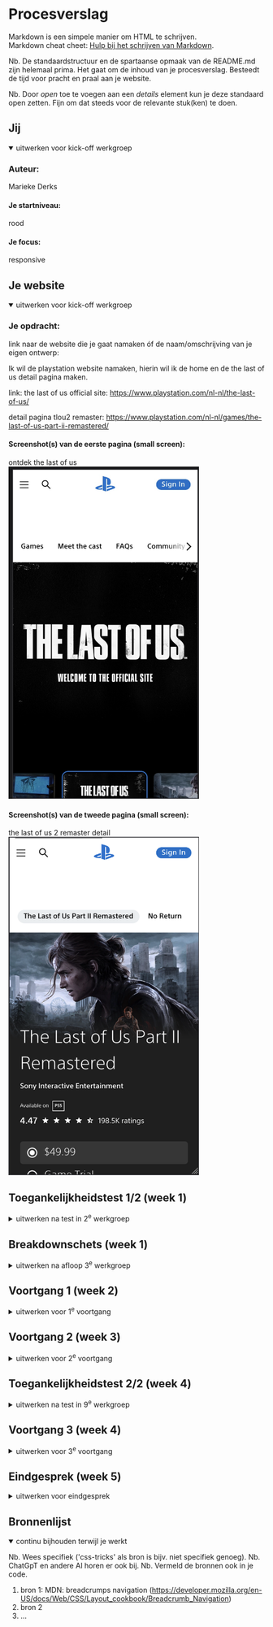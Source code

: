 # Procesverslag
Markdown is een simpele manier om HTML te schrijven.  
Markdown cheat cheet: [Hulp bij het schrijven van Markdown](https://github.com/adam-p/markdown-here/wiki/Markdown-Cheatsheet).

Nb. De standaardstructuur en de spartaanse opmaak van de README.md zijn helemaal prima. Het gaat om de inhoud van je procesverslag. Besteedt de tijd voor pracht en praal aan je website.

Nb. Door *open* toe te voegen aan een *details* element kun je deze standaard open zetten. Fijn om dat steeds voor de relevante stuk(ken) te doen.





## Jij

<details open>
  <summary>uitwerken voor kick-off werkgroep</summary>

  ### Auteur:
  Marieke Derks

  #### Je startniveau:
  rood 

  #### Je focus:
  responsive
 
</details>





## Je website

<details open>
  <summary>uitwerken voor kick-off werkgroep</summary>

  ### Je opdracht:
  link naar de website die je gaat namaken óf de naam/omschrijving van je eigen ontwerp:
  
  Ik wil de playstation website namaken, hierin wil ik de home en de the last of us detail pagina maken.

  link:
  the last of us official site: https://www.playstation.com/nl-nl/the-last-of-us/

  detail pagina tlou2 remaster: https://www.playstation.com/nl-nl/games/the-last-of-us-part-ii-remastered/

  #### Screenshot(s) van de eerste pagina (small screen): 
  ontdek the last of us
  <img src="readme-images/thelastofus_ontdek.jpg" width="375px" alt="pagina rondom de game the last of us">


  #### Screenshot(s) van de tweede pagina (small screen):
  the last of us 2 remaster detail
  <img src="readme-images/detail_thelastofus.png" width="375px" alt="detail pagina van the last of us 2 remaster">
 
</details>



## Toegankelijkheidstest 1/2 (week 1)

<details>
  <summary>uitwerken na test in 2<sup>e</sup> werkgroep</summary>

  ### Bevindingen
  Lijst met je bevindingen die in de test naar voren kwamen:

  Slechte motoriek: getest door vingers vast te binden
  -> Over het algemeen is de website nog steeds te gebruiken als de middelvinger en wijsvinger aan elkaar verbonden zijn.
  -> touchpad is hierin beschikbaar en op mobiel is het vooral scorllen en klikken en op deze wijze wordt je daarin niet veel beperkt.
  -> toetsenbord voor navigatie is ook beschikbaar.

  Spasmes/Parkinsons: 
  -> Muis/touchpad niet goed bruikbaar, dit gaat erg moeizaam. 
  -> Verschillende toetsen wel bruikbaar in het navigeren van de website. 
  -> Dit ligt er wel aan hoe heftig de spieren trekken want opgegeven moment was het voor mij vrijn lastig om überhaupt te functioneren.
  Dit misschien omdat ik hierin ook geen levenservaring heb.

  Zicht: getest aan de hand van verschillende brilletjes die het zicht beperken
  -> door verschillende brilletjes was de website voor een groot deel nog toegankelijk, de belangrijkste elementen waren over het algemeen nog in beeld.
  ->Er is tekst met laag contrast of onvoldoende vergrotingsopties en kan moeilijk leesbaar zijn.
  -> Kleurenblindheid kan problemen veroorzaken als de kleur de enige manier is om informatie over te brengen

  Concentratie
  -> De site bevat visueel drukke elementen zoals dynamische afbeeldingen en video's 
  -> Geen opties zoals vereenvoudige weergave of 'focusmodus'
  -> De navigatie is een beetje complex door dat je scrolt door een paar opties en de andere website navigatie in een hamburger ziiten (op mobiel).
  

</details>



## Breakdownschets (week 1)

<details>
  <summary>uitwerken na afloop 3<sup>e</sup> werkgroep</summary>

  ### de hele pagina: 
  <img src="readme-images/breakdown-schets1.jpg" width="375px" alt="breakdown van de hele pagina">

  ### de tweede pagina
  <img src="readme-images/breakdown-schets2.jpg" width="375px" alt="breakdown van de tweede pagina">

  ### dynamisch deel (bijv menu): 
  <img src="readme-images/dummy-plaatje.jpg" width="375px" alt="breakdown van een dynamisch deel">

  ### wellicht nog een dynamisch deel (bijv filter): 
  <img src="readme-images/dummy-plaatje.jpg" width="375px" alt="breakdown van nog een dynamisch deel">

</details>





## Voortgang 1 (week 2)

<details>
  <summary>uitwerken voor 1<sup>e</sup> voortgang</summary>

  ### Stand van zaken
  hier dit ging goed & dit was lastig (neem ook screenshots op van delen van je website en code)


  ### Agenda voor meeting
  samen met je groepje opstellen

  | student 1      | student 2          | student 3    | student 4        |
  | ---            | ---                | ---          | ---              |
  | dit bespreken  | en dit             | en ik dit    | en dan ik dat    |
  | en dat ook nog | dit als er tijd is | nog een punt | dit wil ik zeker |
  | ...            | ...                | ...          | ...              |


  ### Verslag van meeting
  hier na afloop snel de uitkomsten van de meeting vastleggen

  - punt 1
  - punt 2
  - nog een punt
  - ...

</details>





## Voortgang 2 (week 3)

<details>
  <summary>uitwerken voor 2<sup>e</sup> voortgang</summary>

  ### Stand van zaken
  hier dit ging goed & dit was lastig (neem ook screenshots op van delen van je website en code)


  ### Agenda voor meeting
  samen met je groepje opstellen

  | Marieke        | Berend             | Fatima       | Anko             |
  | ---            | ---                | ---          | ---              |
  | dit bespreken  | en dit             | en ik dit    | en dan ik dat    |
  | en dat ook nog | dit als er tijd is | nog een punt | dit wil ik zeker |
  | ...            | ...                | ...          | ...              |


  -> Hoe rek ik images uit zodat alle content op een image kan staan?
  -> Efficient css
  -> Waar mag ik classes gebruiken en hoeveel? (sections of body?)
  -> Instagram feed in html

  ### Verslag van meeting
  hier na afloop snel de uitkomsten van de meeting vastleggen

  - punt 1
  - punt 2
  - nog een punt
- ...

</details>





## Toegankelijkheidstest 2/2 (week 4)

<details>
  <summary>uitwerken na test in 9<sup>e</sup> werkgroep</summary>

  ### Bevindingen
  Lijst met je bevindingen die in de test naar voren kwamen (geef ook aan wat er verbeterd is):

</details>





## Voortgang 3 (week 4)

<details>
  <summary>uitwerken voor 3<sup>e</sup> voortgang</summary>

  ### Stand van zaken
  hier dit ging goed & dit was lastig (neem ook screenshots op van delen van je website en code)


  ### Agenda voor meeting
  samen met je groepje opstellen

  | student 1      | student 2          | student 3    | student 4        |
  | ---            | ---                | ---          | ---              |
  | dit bespreken  | en dit             | en ik dit    | en dan ik dat    |
  | en dat ook nog | dit als er tijd is | nog een punt | dit wil ik zeker |
  | ...            | ...                | ...          | ...              |


  ### Verslag van meeting
  hier na afloop snel de uitkomsten van de meeting vastleggen

  - punt 1
  - punt 2
  - nog een punt
  - ...

</details>





## Eindgesprek (week 5)

<details>
  <summary>uitwerken voor eindgesprek</summary>

  ### Je uitkomst - karakteristiek screenshots:
  <img src="readme-images/dummy-plaatje.jpg" width="375px" alt="uitomst opdracht 1">


  ### Dit ging goed/Heb ik geleerd: 
  Korte omschrijving met plaatjes

  <img src="readme-images/dummy-plaatje.jpg" width="375px" alt="top">


  ### Dit was lastig/Is niet gelukt:
  Korte omschrijving met plaatjes

  <img src="readme-images/dummy-plaatje.jpg" width="375px" alt="bummer">
</details>





## Bronnenlijst

<details open>
  <summary>continu bijhouden terwijl je werkt</summary>

  Nb. Wees specifiek ('css-tricks' als bron is bijv. niet specifiek genoeg). 
  Nb. ChatGpT en andere AI horen er ook bij.
  Nb. Vermeld de bronnen ook in je code.

  1. bron 1: MDN: breadcrumps navigation (https://developer.mozilla.org/en-US/docs/Web/CSS/Layout_cookbook/Breadcrumb_Navigation)
  2. bron 2
  3. ...

</details>